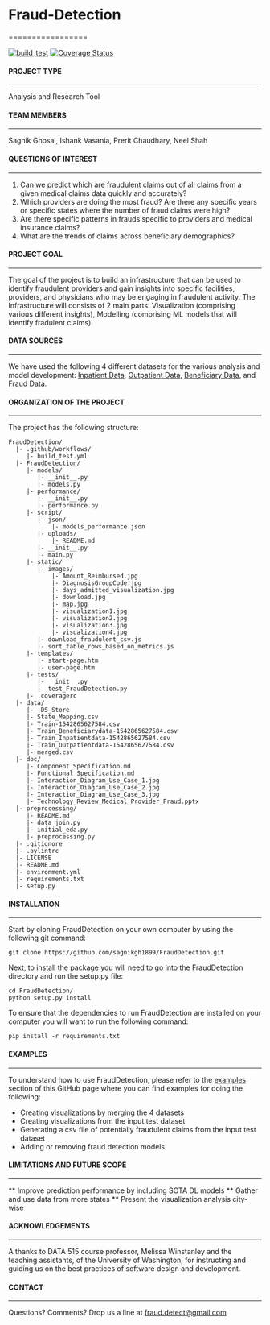 # Fraud-Detection
=================

[![build_test](https://github.com/sagnikgh1899/FraudDetection/actions/workflows/build_test.yml/badge.svg)](https://github.com/sagnikgh1899/FraudDetection/actions/workflows/build_test.yml)
[![Coverage Status](https://coveralls.io/repos/github/sagnikgh1899/FraudDetection/badge.svg?branch=main)](https://coveralls.io/github/sagnikgh1899/FraudDetection?branch=main)


#### PROJECT TYPE
-----------------
Analysis and Research Tool

#### TEAM MEMBERS
-----------------
Sagnik Ghosal, Ishank Vasania, Prerit Chaudhary, Neel Shah

#### QUESTIONS OF INTEREST
--------------------------
1. Can we predict which are fraudulent claims out of all claims from a given medical claims data quickly and accurately?
2. Which providers are doing the most fraud? Are there any specific years or specific states where the number of fraud claims were high?
3. Are there specific patterns in frauds specific to providers and medical insurance claims? 
4. What are the trends of claims across beneficiary demographics?

#### PROJECT GOAL
-----------------
The goal of the project is to build an infrastructure that can be used to identify fraudulent providers and gain insights into specific facilities, providers, and physicians who may be engaging in fraudulent activity. The Infrastructure will consists of 2 main parts: Visualization (comprising various different insights), Modelling (comprising ML models that will identify fradulent claims)

#### DATA SOURCES
-----------------
We have used the following 4 different datasets for the various analysis and model development: [Inpatient Data](https://www.kaggle.com/code/rohitrox/medical-provider-fraud-detection/data?select=Train_Inpatientdata-1542865627584.csv), [Outpatient Data](https://www.kaggle.com/code/rohitrox/medical-provider-fraud-detection/data?select=Train_Outpatientdata-1542865627584.csv), [Beneficiary Data](https://www.kaggle.com/code/rohitrox/medical-provider-fraud-detection/data?select=Train_Beneficiarydata-1542865627584.csv), and [Fraud Data](https://www.kaggle.com/code/rohitrox/medical-provider-fraud-detection/data?select=Train-1542865627584.csv). 

#### ORGANIZATION OF THE PROJECT
--------------------------------
The project has the following structure:

    FraudDetection/
      |- .github/workflows/
         |- build_test.yml
      |- FraudDetection/
         |- models/
            |- __init__.py
            |- models.py
         |- performance/
            |- __init__.py
            |- performance.py
         |- script/
            |- json/
                |- models_performance.json
            |- uploads/
                |- README.md
            |- __init__.py
            |- main.py
         |- static/
            |- images/
                |- Amount_Reimbursed.jpg
                |- DiagnosisGroupCode.jpg
                |- days_admitted_visualization.jpg
                |- download.jpg
                |- map.jpg
                |- visualization1.jpg
                |- visualization2.jpg
                |- visualization3.jpg
                |- visualization4.jpg
            |- download_fraudulent_csv.js
            |- sort_table_rows_based_on_metrics.js
         |- templates/
            |- start-page.htm
            |- user-page.htm
         |- tests/
            |- __init__.py
            |- test_FraudDetection.py
         |- .coveragerc
      |- data/
         |- .DS_Store
         |- State_Mapping.csv
         |- Train-1542865627584.csv
         |- Train_Beneficiarydata-1542865627584.csv
         |- Train_Inpatientdata-1542865627584.csv
         |- Train_Outpatientdata-1542865627584.csv
         |- merged.csv
      |- doc/
         |- Component Specification.md
         |- Functional Specification.md
         |- Interaction_Diagram_Use_Case_1.jpg
         |- Interaction_Diagram_Use_Case_2.jpg
         |- Interaction_Diagram_Use_Case_3.jpg
         |- Technology_Review_Medical_Provider_Fraud.pptx
      |- preprocessing/
         |- README.md
         |- data_join.py
         |- initial_eda.py
         |- preprocessing.py
      |- .gitignore
      |- .pylintrc
      |- LICENSE
      |- README.md
      |- environment.yml
      |- requirements.txt
      |- setup.py


#### INSTALLATION
-----------------
Start by cloning FraudDetection on your own computer by using the following git command:

```
git clone https://github.com/sagnikgh1899/FraudDetection.git
```

Next, to install the package you will need to go into the FraudDetection directory and run the setup.py file:
 
```
cd FraudDetection/
python setup.py install
```
    
To ensure that the dependencies to run FraudDetection are installed on your computer you will want to run the following command:

```
pip install -r requirements.txt
```

#### EXAMPLES
-------------
To understand how to use FraudDetection, please refer to 
the [examples](https://github.com/sagnikgh1899/FraudDetection/tree/main/FraudDetection/examples) section of this GitHub page where you can find 
examples for doing the following:
- Creating visualizations by merging the 4 datasets
- Creating visualizations from the input test dataset
- Generating a csv file of potentially fraudulent claims from the input test dataset
- Adding or removing fraud detection models


#### LIMITATIONS AND FUTURE SCOPE
---------------------------------
** Improve prediction performance by including SOTA DL models
** Gather and use data from more states
** Present the visualization analysis city-wise

#### ACKNOWLEDGEMENTS
---------------------
A thanks to DATA 515 course professor, Melissa Winstanley and the teaching assistants, of the University of Washington, for instructing and guiding us on the best practices of software design and development.

#### CONTACT
------------
Questions? Comments? Drop us a line at fraud.detect@gmail.com
